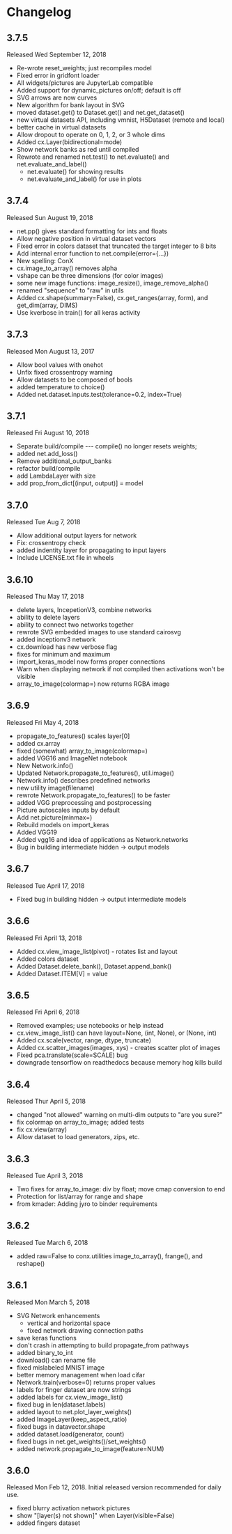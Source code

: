 # Changelog

## 3.7.5

Released Wed September 12, 2018

* Re-wrote reset_weights; just recompiles model
* Fixed error in gridfont loader
* All widgets/pictures are JupyterLab compatible
* Added support for dynamic_pictures on/off; default is off
* SVG arrows are now curves
* New algorithm for bank layout in SVG
* moved dataset.get() to Dataset.get() and net.get_dataset()
* new virtual datasets API, including vmnist, H5Dataset (remote and local)
* better cache in virtual datasets
* Allow dropout to operate on 0, 1, 2, or 3 whole dims
* Added cx.Layer(bidirectional=mode)
* Show network banks as red until compiled
* Rewrote and renamed net.test() to net.evaluate() and net.evaluate_and_label()
	* net.evaluate() for showing results
	* net.evaluate_and_label() for use in plots

## 3.7.4

Released Sun August 19, 2018

* net.pp() gives standard formatting for ints and floats
* Allow negative position in virtual dataset vectors
* Fixed error in colors dataset that truncated the target integer to 8 bits
* Add internal error function to net.compile(error={...})
* New spelling: ConX
* cx.image_to_array() removes alpha
* vshape can be three dimensions (for color images)
* some new image functions: image_resize(), image_remove_alpha()
* renamed "sequence" to "raw" in utils
* Added cx.shape(summary=False), cx.get_ranges(array, form), and get_dim(array, DIMS)
* Use kverbose in train() for all keras activity

## 3.7.3

Released Mon August 13, 2017

* Allow bool values with onehot
* Unfix fixed crossentropy warning
* Allow datasets to be composed of bools
* added temperature to choice()
* Added net.dataset.inputs.test(tolerance=0.2, index=True)

## 3.7.1

Released Fri August 10, 2018

* Separate build/compile --- compile() no longer resets weights;
* added net.add_loss()
* Remove additional_output_banks
* refactor build/compile
* add LambdaLayer with size
* add prop_from_dict[(input, output)] = model

## 3.7.0

Released Tue Aug 7, 2018

* Allow additional output layers for network
* Fix: crossentropy check
* added indentity layer for propagating to input layers
* Include LICENSE.txt file in wheels

## 3.6.10

Released Thu May 17, 2018

* delete layers, IncepetionV3, combine networks
* ability to delete layers
* ability to connect two networks together
* rewrote SVG embedded images to use standard cairosvg
* added inceptionv3 network
* cx.download has new verbose flag
* fixes for minimum and maximum
* import_keras_model now forms proper connections
* Warn when displaying network if not compiled then activations won't be visible
* array_to_image(colormap=) now returns RGBA image

## 3.6.9

Released Fri May 4, 2018

* propagate_to_features() scales layer[0]
* added cx.array
* fixed (somewhat) array_to_image(colormap=)
* added VGG16 and ImageNet notebook
* New Network.info()
* Updated Network.propagate_to_features(), util.image()
* Network.info() describes predefined networks
* new utility image(filename)
* rewrote Network.propagate_to_features() to be faster
* added VGG preprocessing and postprocessing
* Picture autoscales inputs by default
* Add net.picture(minmax=)
* Rebuild models on import_keras
* Added VGG19
* Added vgg16 and idea of applications as Network.networks
* Bug in building intermediate hidden -> output models

## 3.6.7

Released Tue April 17, 2018

* Fixed bug in building hidden -> output intermediate models

## 3.6.6

Released Fri April 13, 2018

* Added cx.view_image_list(pivot) - rotates list and layout
* Added colors dataset
* Added Dataset.delete_bank(), Dataset.append_bank()
* Added Dataset.ITEM[V] = value
	
## 3.6.5

Released Fri April 6, 2018

* Removed examples; use notebooks or help instead
* cx.view_image_list() can have layout=None, (int, None), or (None, int)
* Added cx.scale(vector, range, dtype, truncate)
* Added cx.scatter_images(images, xys) - creates scatter plot of images
* Fixed pca.translate(scale=SCALE) bug
* downgrade tensorflow on readthedocs because memory hog kills build

## 3.6.4

Released Thur April 5, 2018

* changed "not allowed" warning on multi-dim outputs to
  "are you sure?"
* fix colormap on array_to_image; added tests
* fix cx.view(array)
* Allow dataset to load generators, zips, etc.

## 3.6.3

Released Tue April 3, 2018

* Two fixes for array_to_image: div by float; move cmap conversion to end
* Protection for list/array for range and shape
* from kmader: Adding jyro to binder requirements

## 3.6.2

Released Tue March 6, 2018

* added raw=False to conx.utilities image_to_array(), frange(), and reshape()

## 3.6.1

Released Mon March 5, 2018

* SVG Network enhancements
  * vertical and horizontal space
  * fixed network drawing connection paths
* save keras functions
* don't crash in attempting to build propagate_from pathways
* added binary_to_int
* download() can rename file
* fixed mislabeled MNIST image
* better memory management when load cifar
* Network.train(verbose=0) returns proper values
* labels for finger dataset are now strings
* added labels for cx.view_image_list()
* fixed bug in len(dataset.labels)
* added layout to net.plot_layer_weights()
* added ImageLayer(keep_aspect_ratio)
* fixed bugs in datavector.shape
* added dataset.load(generator, count)
* fixed bugs in net.get_weights()/set_weights()
* added network.propagate_to_image(feature=NUM)

## 3.6.0

Released Mon Feb 12, 2018. Initial released version recommended for daily use.

* fixed blurry activation network pictures
* show "[layer(s) not shown]" when Layer(visible=False)
* added fingers dataset
